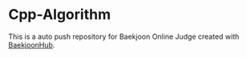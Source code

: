 # Cpp-Algorithm
This is a auto push repository for Baekjoon Online Judge created with [BaekjoonHub](https://github.com/BaekjoonHub/BaekjoonHub).
